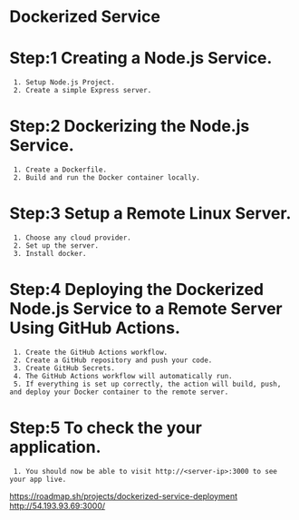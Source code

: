 # Dockerized Service
# Step:1 Creating a Node.js Service.
     1. Setup Node.js Project.
     2. Create a simple Express server.
# Step:2 Dockerizing the Node.js Service.
     1. Create a Dockerfile.
     2. Build and run the Docker container locally.
# Step:3 Setup a Remote Linux Server.
     1. Choose any cloud provider.
     2. Set up the server.
     3. Install docker.
# Step:4 Deploying the Dockerized Node.js Service to a Remote Server Using GitHub Actions.
     1. Create the GitHub Actions workflow.
     2. Create a GitHub repository and push your code.
     3. Create GitHub Secrets.
     4. The GitHub Actions workflow will automatically run.
     5. If everything is set up correctly, the action will build, push, and deploy your Docker container to the remote server.
# Step:5 To check the your application.
     1. You should now be able to visit http://<server-ip>:3000 to see your app live.


  https://roadmap.sh/projects/dockerized-service-deployment
  http://54.193.93.69:3000/
     
